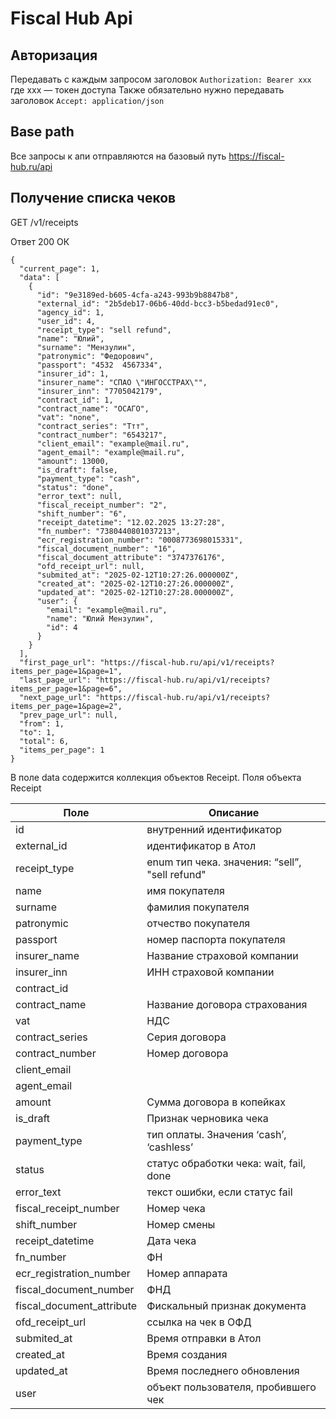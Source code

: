 # Fiscal Hub Api

## Авторизация
Передавать с каждым запросом заголовок 
`Authorization: Bearer xxx`
где ххх — токен доступа
Также обязательно нужно передавать заголовок `Accept: application/json`

## Base path
Все запросы к апи отправляются на базовый путь
https://fiscal-hub.ru/api

## Получение списка чеков
GET /v1/receipts

Ответ 200 ОК
```
{
  "current_page": 1,
  "data": [
    {
      "id": "9e3189ed-b605-4cfa-a243-993b9b8847b8",
      "external_id": "2b5deb17-06b6-40dd-bcc3-b5bedad91ec0",
      "agency_id": 1,
      "user_id": 4,
      "receipt_type": "sell refund",
      "name": "Юлий",
      "surname": "Мензулин",
      "patronymic": "Федорович",
      "passport": "4532  4567334",
      "insurer_id": 1,
      "insurer_name": "СПАО \"ИНГОССТРАХ\"",
      "insurer_inn": "7705042179",
      "contract_id": 1,
      "contract_name": "ОСАГО",
      "vat": "none",
      "contract_series": "Ттт",
      "contract_number": "6543217",
      "client_email": "example@mail.ru",
      "agent_email": "example@mail.ru",
      "amount": 13000,
      "is_draft": false,
      "payment_type": "cash",
      "status": "done",
      "error_text": null,
      "fiscal_receipt_number": "2",
      "shift_number": "6",
      "receipt_datetime": "12.02.2025 13:27:28",
      "fn_number": "7380440801037213",
      "ecr_registration_number": "0008773698015331",
      "fiscal_document_number": "16",
      "fiscal_document_attribute": "3747376176",
      "ofd_receipt_url": null,
      "submited_at": "2025-02-12T10:27:26.000000Z",
      "created_at": "2025-02-12T10:27:26.000000Z",
      "updated_at": "2025-02-12T10:27:28.000000Z",
      "user": {
        "email": "example@mail.ru",
        "name": "Юлий Мензулин",
        "id": 4
      }
    }
  ],
  "first_page_url": "https://fiscal-hub.ru/api/v1/receipts?items_per_page=1&page=1",
  "last_page_url": "https://fiscal-hub.ru/api/v1/receipts?items_per_page=1&page=6",
  "next_page_url": "https://fiscal-hub.ru/api/v1/receipts?items_per_page=1&page=2",
  "prev_page_url": null,
  "from": 1,
  "to": 1,
  "total": 6,
  "items_per_page": 1
}
```
В поле data содержится коллекция объектов Receipt.
Поля объекта Receipt

|Поле|Описание|
| --- | ------- |
| id | внутренний идентификатор |
| external_id | идентификатор в Атол |
|receipt_type|enum тип чека. значения: “sell”, "sell refund"|
|name|имя покупателя|
|surname|фамилия покупателя|
|patronymic|отчество покупателя|
|passport|номер паспорта покупателя|
|insurer_name|Название страховой компании|
|insurer_inn|ИНН страховой компании|
|contract_id||
|contract_name|Название договора страхования|
|vat|НДС|
|contract_series|Серия договора|
|contract_number|Номер договора|
|client_email||
|agent_email||
|amount|Сумма договора в копейках|
|is_draft|Признак черновика чека|
|payment_type|тип оплаты. Значения ‘cash’, ‘cashless’|
|status| статус обработки чека: wait, fail, done |
|error_text|текст ошибки, если статус fail|
|fiscal_receipt_number|Номер чека|
|shift_number|Номер смены|
|receipt_datetime|Дата чека|
|fn_number|ФН|
|ecr_registration_number|Номер аппарата|
|fiscal_document_number|ФНД|
|fiscal_document_attribute|Фискальный признак документа|
|ofd_receipt_url|ссылка на чек в ОФД|
|submited_at|Время отправки в Атол|
|created_at|Время создания|
|updated_at|Время последнего обновления|
|user|объект пользователя, пробившего чек|




